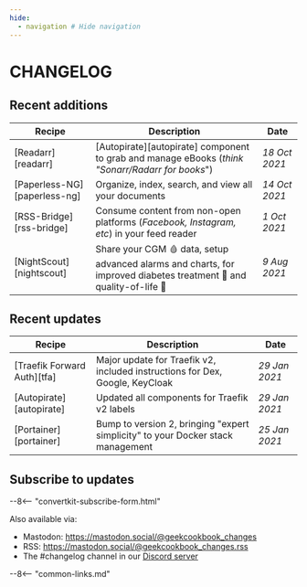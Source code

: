 ```yaml
---
hide:
  - navigation # Hide navigation
---
```

# CHANGELOG

## Recent additions

Recipe                   | Description                                                                                                      | Date
-------------------------|------------------------------------------------------------------------------------------------------------------|--------------
[Readarr][readarr] | [Autopirate][autopirate] component to grab and manage eBooks (*think "Sonarr/Radarr for books*")                     | _18 Oct 2021_
[Paperless-NG][paperless-ng] | Organize, index, search, and view all your documents                         | _14 Oct 2021_
[RSS-Bridge][rss-bridge] | Consume content from non-open platforms (*Facebook, Instagram, etc*) in your feed reader                         | _1 Oct 2021_
[NightScout][nightscout] | Share your CGM :drop_of_blood: data, setup advanced alarms and charts, for improved diabetes treatment :syringe: and quality-of-life :runner:      | _9 Aug 2021_

## Recent updates

Recipe                      | Description                                                                     | Date
----------------------------|---------------------------------------------------------------------------------|--------------
[Traefik Forward Auth][tfa] | Major update for Traefik v2, included instructions for Dex, Google, KeyCloak    | _29 Jan 2021_
[Autopirate][autopirate]    | Updated all components for Traefik v2 labels                                    | _29 Jan 2021_
[Portainer][portainer]      | Bump to version 2, bringing "expert simplicity" to your Docker stack management | _25 Jan 2021_

## Subscribe to updates

--8<-- "convertkit-subscribe-form.html"

Also available via:

* Mastodon: https://mastodon.social/@geekcookbook_changes
* RSS: https://mastodon.social/@geekcookbook_changes.rss
* The #changelog channel in our [Discord server](http://chat.funkypenguin.co.nz)

--8<-- "common-links.md"